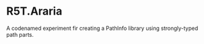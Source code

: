 # R5T.Araria
A codenamed experiment fir creating a PathInfo library using strongly-typed path parts.
